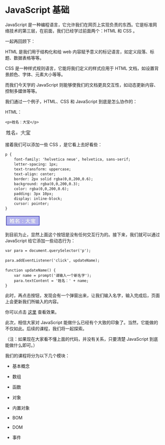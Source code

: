 # JavaScript 基础

JavaScript 是一种编程语言，它允许我们在网页上实现负责的东西。它是标准网络技术的第三层，在前面，我们已经学过前面两个：HTML 和 CSS 。

一起再回顾下：

HTML 是我们用于结构化和给 web 内容赋予意义的标记语言，如定义段落、标题、数据表格等等。

CSS 是一种样式规则语言，它能将我们定义的样式应用于 HTML 文档，如设置背景颜色、字体、元素大小等等。

而我们今天学的 JavaScript 则能够使我们的文档更具交互性，如动态更新内容、控制多媒体等等。

我们通过一个例子，HTML、CSS 和 JavaScript 到底是怎么协作的：

HTML：

```
<p>姓名：大宝</p>
```

![](/assets/js-base-html.jpg)

接着我们可以添加一些 CSS ，是它看上去好看些：

```
p {
    font-family: 'helvetica neue', helvetica, sans-serif;
    letter-spacing: 1px;
    text-transform: uppercase;
    text-align: center;
    border: 2px solid rgba(0,0,200,0.6);
    background: rgba(0,0,200,0.3);
    color: rgba(0,0,200,0.6);
    padding: 3px 10px;
    display: inline-block;
    cursor: pointer;
}
```

![](/assets/js-base-css.jpg)

到目前为止，显然上面这个按钮是没有任何交互行为的。接下来，我们就可以通过 JavaScript 给它添加一些动态行为：

```
var para = document.querySelector('p');

para.addEventListener('click', updateName);

function updateName() {
    var name = prompt('请输入一个新名字');
    para.textContent = '姓名：' + name;
}
```

此时，再点击按钮，发现会有一个弹窗出来，让我们输入名字，输入完成后，页面上会更新我们所输入的内容。

你可以点击 [这里](http://sandbox.runjs.cn/show/ef53v7vm) 查看效果。

此次，相信大家对 JavaScript 能做什么已经有个大致的印象了。当然，它能做的不仅如此。后续的课程，我们将一起探索。

（注：如果现在大家看不懂上面的代码，并没有关系，只要清楚 JavaScript 到底能做什么即可。）

我们的课程将分为以下几个模块：

* 基本概念

* 数组

* 函数

* 对象

* 内置对象

* BOM

* DOM

* 事件


